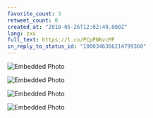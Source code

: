 ```yaml
---
favorite_count: 3
retweet_count: 0
created_at: "2018-05-26T12:02:49.000Z"
lang: zxx
full_text: https://t.co/PCpPNKvcMF
in_reply_to_status_id: "1000346366214799360"
---
```


<div class="gallery gallery-4">

![Embedded Photo](https://twitter-media-coderbyheart.s3.eu-north-1.amazonaws.com/1000346513875308544-DeHxvFEXUAAIv8Z.jpg)

![Embedded Photo](https://twitter-media-coderbyheart.s3.eu-north-1.amazonaws.com/1000346513875308544-DeHxxa2XkAEXG-j.jpg)

![Embedded Photo](https://twitter-media-coderbyheart.s3.eu-north-1.amazonaws.com/1000346513875308544-DeHx0GvX4AEp6Bf.jpg)

![Embedded Photo](https://twitter-media-coderbyheart.s3.eu-north-1.amazonaws.com/1000346513875308544-DeHx1rVWAAAuzsM.jpg)

</div>
